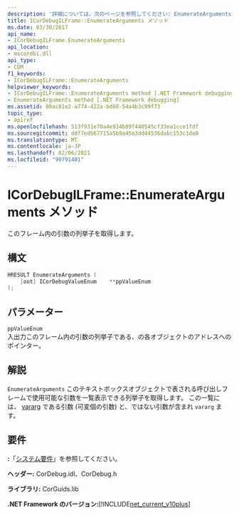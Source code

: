 ```yaml
---
description: '詳細については、次のページを参照してください: EnumerateArguments メソッド'
title: ICorDebugILFrame::EnumerateArguments メソッド
ms.date: 03/30/2017
api_name:
- ICorDebugILFrame.EnumerateArguments
api_location:
- mscordbi.dll
api_type:
- COM
f1_keywords:
- ICorDebugILFrame::EnumerateArguments
helpviewer_keywords:
- ICorDebugILFrame::EnumerateArguments method [.NET Framework debugging]
- EnumerateArguments method [.NET Framework debugging]
ms.assetid: 00ac81e2-a774-422a-bd88-54a4b3c99f73
topic_type:
- apiref
ms.openlocfilehash: 513f931e70a4e914b89f440545cf33ea1cce1fdf
ms.sourcegitcommit: ddf7edb67715a5b9a45e3dd44536dabc153c1de0
ms.translationtype: MT
ms.contentlocale: ja-JP
ms.lasthandoff: 02/06/2021
ms.locfileid: "99791401"
---
```

# <a name="icordebugilframeenumeratearguments-method"></a>ICorDebugILFrame::EnumerateArguments メソッド

このフレーム内の引数の列挙子を取得します。  
  
## <a name="syntax"></a>構文  
  
```cpp  
HRESULT EnumerateArguments (  
    [out] ICorDebugValueEnum    **ppValueEnum  
);  
```  
  
## <a name="parameters"></a>パラメーター  

 `ppValueEnum`  
 入出力このフレーム内の引数の列挙子である、の各オブジェクトのアドレスへのポインター。  
  
## <a name="remarks"></a>解説  

 `EnumerateArguments` このテキストボックスオブジェクトで表される呼び出しフレームで使用可能な引数を一覧表示できる列挙子を取得します。 この一覧には、 [vararg](/cpp/windows/vararg) である引数 (可変個の引数) と、ではない引数が含まれ `vararg` ます。  
  
## <a name="requirements"></a>要件  

 **:**「[システム要件](../../get-started/system-requirements.md)」を参照してください。  
  
 **ヘッダー:** CorDebug.idl、CorDebug.h  
  
 **ライブラリ:** CorGuids.lib  
  
 **.NET Framework のバージョン:**[!INCLUDE[net_current_v10plus](../../../../includes/net-current-v10plus-md.md)]
